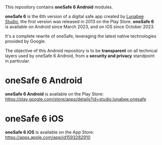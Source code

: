 This repository contains **oneSafe 6 Android** modules.

**oneSafe 6** is the 6th version of a digital safe app created by [Lunabee Studio](https://www.lunabee.studio/), the first version was released in 2013 on the Play Store. 
**oneSafe 6** is available on Android since March 2023, and on iOS since October 2023.

It's a complete rewrite of oneSafe, leveraging the latest native technologies provided by Google.

The objective of this Android repository is to be **transparent** on all technical layers used by oneSafe 6 Android, from a **security and privacy** standpoint in particular.

# oneSafe 6 Android

**oneSafe 6 Android** is available on the Play Store: https://play.google.com/store/apps/details?id=studio.lunabee.onesafe

# oneSafe 6 iOS

**oneSafe 6 iOS** is available on the App Store: https://apps.apple.com/app/id1593282910
